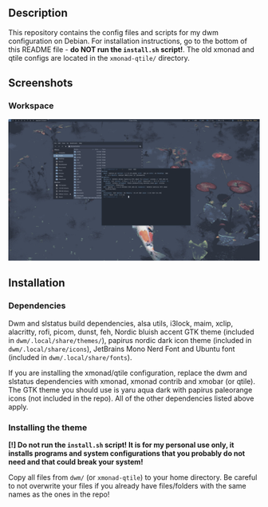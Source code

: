 ## Description
This repository contains the config files and scripts for my dwm configuration on Debian. For installation instructions, go to the bottom of this README file - **do NOT run the `install.sh` script!**. The old xmonad and qtile configs are located in the `xmonad-qtile/` directory.
## Screenshots
### Workspace
![Workspace screenshot](screenshots/workspace.png)
## Installation
### Dependencies
Dwm and slstatus build dependencies, alsa utils, i3lock, maim, xclip, alacritty, rofi, picom, dunst, feh, Nordic bluish accent GTK theme (included in `dwm/.local/share/themes/`), papirus nordic dark icon theme (included in `dwm/.local/share/icons`), JetBrains Mono Nerd Font and Ubuntu font (included in `dwm/.local/share/fonts`).

If you are installing the xmonad/qtile configuration, replace the dwm and slstatus dependencies with xmonad, xmonad contrib and xmobar (or qtile). The GTK theme you should use is yaru aqua dark with papirus paleorange icons (not included in the repo). All of the other dependencies listed above apply.
### Installing the theme
**[!] Do not run the `install.sh` script! It is for my personal use only, it installs programs and system configurations that you probably do not need and that could break your system!**

Copy all files from `dwm/` (or `xmonad-qtile`) to your home directory. Be careful to not overwrite your files if you already have files/folders with the same names as the ones in the repo!
